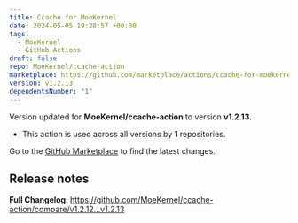 ```yaml
---
title: Ccache for MoeKernel
date: 2024-05-05 19:28:57 +00:00
tags:
  - MoeKernel
  - GitHub Actions
draft: false
repo: MoeKernel/ccache-action
marketplace: https://github.com/marketplace/actions/ccache-for-moekernel
version: v1.2.13
dependentsNumber: "1"
---
```



Version updated for **MoeKernel/ccache-action** to version **v1.2.13**.
- This action is used across all versions by **1** repositories.

Go to the [GitHub Marketplace](https://github.com/marketplace/actions/ccache-for-moekernel) to find the latest changes.

## Release notes

**Full Changelog**: https://github.com/MoeKernel/ccache-action/compare/v1.2.12...v1.2.13

